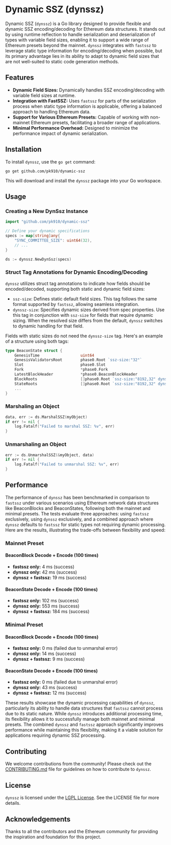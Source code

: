 # Dynamic SSZ (dynssz)

Dynamic SSZ (`dynssz`) is a Go library designed to provide flexible and dynamic SSZ encoding/decoding for Ethereum data structures. It stands out by using runtime reflection to handle serialization and deserialization of types with variable field sizes, enabling it to support a wide range of Ethereum presets beyond the mainnet. `dynssz` integrates with `fastssz` to leverage static type information for encoding/decoding when possible, but its primary advantage lies in its ability to adapt to dynamic field sizes that are not well-suited to static code generation methods.

## Features

- **Dynamic Field Sizes:** Dynamically handles SSZ encoding/decoding with variable field sizes at runtime.
- **Integration with FastSSZ:** Uses `fastssz` for parts of the serialization process when static type information is applicable, offering a balanced approach to handling Ethereum data.
- **Support for Various Ethereum Presets:** Capable of working with non-mainnet Ethereum presets, facilitating a broader range of applications.
- **Minimal Performance Overhead:** Designed to minimize the performance impact of dynamic serialization.

## Installation

To install `dynssz`, use the `go get` command:

```shell
go get github.com/pk910/dynamic-ssz
```

This will download and install the `dynssz` package into your Go workspace.

## Usage

### Creating a New DynSsz Instance

```go
import "github.com/pk910/dynamic-ssz"

// Define your dynamic specifications
specs := map[string]any{
    "SYNC_COMMITTEE_SIZE": uint64(32),
    // ...
}

ds := dynssz.NewDynSsz(specs)
```

### Struct Tag Annotations for Dynamic Encoding/Decoding

`dynssz` utilizes struct tag annotations to indicate how fields should be encoded/decoded, supporting both static and dynamic field sizes:

- `ssz-size`: Defines static default field sizes. This tag follows the same format supported by `fastssz`, allowing seamless integration.
- `dynssz-size`: Specifies dynamic sizes derived from spec properties. Use this tag in conjunction with `ssz-size` for fields that require dynamic sizing. When the resolved size differs from the default, `dynssz` switches to dynamic handling for that field.

Fields with static sizes do not need the `dynssz-size` tag. Here's an example of a structure using both tags:

```go
type BeaconState struct {
    GenesisTime                  uint64
    GenesisValidatorsRoot        phase0.Root `ssz-size:"32"`
    Slot                         phase0.Slot
    Fork                         *phase0.Fork
    LatestBlockHeader            *phase0.BeaconBlockHeader
    BlockRoots                   []phase0.Root `ssz-size:"8192,32" dynssz-size:"SLOTS_PER_HISTORICAL_ROOT,32"`
    StateRoots                   []phase0.Root `ssz-size:"8192,32" dynssz-size:"SLOTS_PER_HISTORICAL_ROOT,32"`
    ...
}
```

### Marshaling an Object

```go
data, err := ds.MarshalSSZ(myObject)
if err != nil {
    log.Fatalf("Failed to marshal SSZ: %v", err)
}
```

### Unmarshaling an Object

```go
err := ds.UnmarshalSSZ(&myObject, data)
if err != nil {
    log.Fatalf("Failed to unmarshal SSZ: %v", err)
}
```

## Performance

The performance of `dynssz` has been benchmarked in comparison to `fastssz` under various scenarios using Ethereum network data structures like BeaconBlocks and BeaconStates, following both the mainnet and minimal presets. The tests evaluate three approaches: using `fastssz` exclusively, using `dynssz` exclusively, and a combined approach where `dynssz` defaults to `fastssz` for static types not requiring dynamic processing. Here are the results, illustrating the trade-offs between flexibility and speed:

### Mainnet Preset

#### BeaconBlock Decode + Encode (100 times)
- **fastssz only:** 4 ms (success)
- **dynssz only:** 42 ms (success)
- **dynssz + fastssz:** 19 ms (success)

#### BeaconState Decode + Encode (100 times)
- **fastssz only:** 102 ms (success)
- **dynssz only:** 553 ms (success)
- **dynssz + fastssz:** 184 ms (success)

### Minimal Preset

#### BeaconBlock Decode + Encode (100 times)
- **fastssz only:** 0 ms (failed due to unmarshal error)
- **dynssz only:** 14 ms (success)
- **dynssz + fastssz:** 9 ms (success)

#### BeaconState Decode + Encode (100 times)
- **fastssz only:** 0 ms (failed due to unmarshal error)
- **dynssz only:** 43 ms (success)
- **dynssz + fastssz:** 12 ms (success)

These results showcase the dynamic processing capabilities of `dynssz`, particularly its ability to handle data structures that `fastssz` cannot process due to its static nature. While `dynssz` introduces additional processing time, its flexibility allows it to successfully manage both mainnet and minimal presets. The combined `dynssz` and `fastssz` approach significantly improves performance while maintaining this flexibility, making it a viable solution for applications requiring dynamic SSZ processing.

## Contributing

We welcome contributions from the community! Please check out the [CONTRIBUTING.md](CONTRIBUTING.md) file for guidelines on how to contribute to `dynssz`.

## License

`dynssz` is licensed under the [LGPL License](LICENSE). See the LICENSE file for more details.

## Acknowledgements

Thanks to all the contributors and the Ethereum community for providing the inspiration and foundation for this project.
